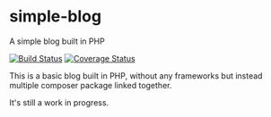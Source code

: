 # simple-blog
A simple blog built in PHP


[![Build Status](https://travis-ci.org/gabriel-detassigny/simple-blog.svg?branch=master)](https://travis-ci.org/gabriel-detassigny/simple-blog) [![Coverage Status](https://coveralls.io/repos/github/gabriel-detassigny/simple-blog/badge.svg?branch=master)](https://coveralls.io/github/gabriel-detassigny/simple-blog?branch=master)


This is a basic blog built in PHP, without any frameworks but instead multiple composer package linked together.


It's still a work in progress.

